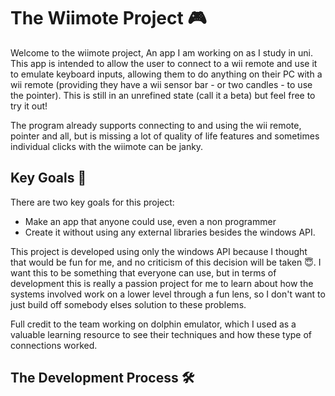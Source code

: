# The Wiimote Project 🎮

Welcome to the wiimote project, An app I am working on as I study in uni. This app is intended to allow the user to connect to a wii remote and use it to emulate keyboard inputs, allowing them to do anything on their PC with a wii remote (providing they have a wii sensor bar - or two candles - to use the pointer). This is still in an unrefined state (call it a beta) but feel free to try it out! 

The program already supports connecting to and using the wii remote, pointer and all, but is missing a lot of quality of life features and sometimes individual clicks with the wiimote can be janky.

## Key Goals 📒

There are two key goals for this project: 
- Make an app that anyone could use, even a non programmer
- Create it without using any external libraries besides the windows API.

This project is developed using only the windows API because I thought that would be fun for me, and no criticism of this decision will be taken 😇. I want this to be something that everyone can use, but in terms of development this is really a passion project for me to learn about how the systems involved work on a lower level through a fun lens, so I don't want to just build off somebody elses solution to these problems. 

Full credit to the team working on dolphin emulator, which I used as a valuable learning resource to see their techniques and how these type of connections worked. 

## The Development Process 🛠


